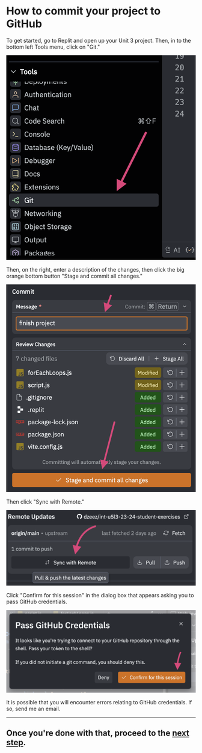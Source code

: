 # How to commit your project to GitHub

To get started, go to Replit and open up your Unit 3 project. Then, in to the bottom left Tools menu, click on "Git."

![Replit Git menu selection](images/replit_tools_git.png)

Then, on the right, enter a description of the changes, then click the big orange bottom button "Stage and commit all changes."

![Replit commit changes](images/replit_commit.png)

Then click "Sync with Remote." 

![Replit sync with remote button](images/replit_sync_remote.png)

Click "Confirm for this session" in the dialog box that appears asking you to pass GitHub credentials.

![Replit pass credentials button](images/replit_pass_credentials.png)

It is possible that you will encounter errors relating to GitHub credentials. If so, send me an email.

---
## Once you're done with that, proceed to the [next step](publish).
